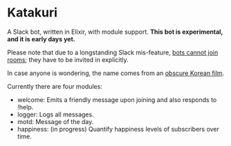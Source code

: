 Katakuri
========

A Slack bot, written in Elixir, with module support. **This bot is experimental, and it is early days yet.**

Please note that due to a longstanding Slack mis-feature, [bots cannot join rooms](https://github.com/slackhq/node-slack-client/issues/26); they have to be invited in explicitly.

In case anyone is wondering, the name comes from an [obscure Korean film](http://en.wikipedia.org/wiki/The_Happiness_of_the_Katakuris).

Currently there are four modules:

- welcome: Emits a friendly message upon joining and also responds to !help.
- logger: Logs all messages.
- motd: Message of the day.
- happiness: (in progress) Quantify happiness levels of subscribers over time.
